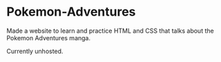# Pokemon-Adventures
Made a website to learn and practice HTML and CSS that talks about the Pokemon Adventures manga.

Currently unhosted.
